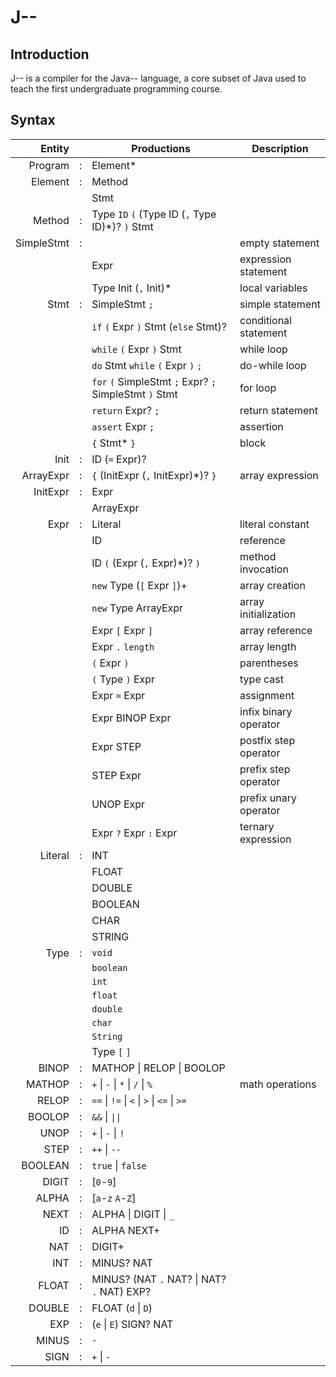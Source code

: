 # J--

## Introduction

J-- is a compiler for the Java-- language, a core subset of Java
used to teach the first undergraduate programming course.

## Syntax

|     Entity |   | Productions                                            | Description           |
|-----------:|---|--------------------------------------------------------|-----------------------|
|    Program | : | Element*                                               |                       |
|    Element | : | Method                                                 |                       |
|            |   | Stmt                                                   |                       |
|     Method | : | Type `ID` `(` (Type ID (`,` Type ID)*)? `)` Stmt       |                       |
| SimpleStmt | : |                                                        | empty statement       |
|            |   | Expr                                                   | expression statement  |
|            |   | Type Init (`,` Init)*                                  | local variables       |
|       Stmt | : | SimpleStmt `;`                                         | simple statement      |
|            |   | `if` `(` Expr `)` Stmt (`else` Stmt)?                  | conditional statement |
|            |   | `while` `(` Expr `)` Stmt                              | while loop            |
|            |   | `do` Stmt `while` `(` Expr `)` `;`                     | do-while loop         |
|            |   | `for` `(` SimpleStmt `;` Expr? `;` SimpleStmt `)` Stmt | for loop              |
|            |   | `return` Expr? `;`                                     | return statement      |
|            |   | `assert` Expr `;`                                      | assertion             |
|            |   | `{` Stmt* `}`                                          | block                 |
|       Init | : | ID (`=` Expr)?                                         |                       |
|  ArrayExpr | : | `{` (InitExpr (`,` InitExpr)*)? `}`                    | array expression      |
|   InitExpr | : | Expr                                                   |                       |
|            |   | ArrayExpr                                              |                       |
|       Expr | : | Literal                                                | literal constant      |
|            |   | ID                                                     | reference             |
|            |   | ID `(` (Expr (`,` Expr)*)? `)`                         | method invocation     |
|            |   | `new` Type (`[` Expr `]`)+                             | array creation        |
|            |   | `new` Type ArrayExpr                                   | array initialization  |
|            |   | Expr `[` Expr `]`                                      | array reference       |
|            |   | Expr `.` `length`                                      | array length          |
|            |   | `(` Expr `)`                                           | parentheses           |
|            |   | `(` Type `)` Expr                                      | type cast             |
|            |   | Expr `=` Expr                                          | assignment            |
|            |   | Expr BINOP Expr                                        | infix binary operator |
|            |   | Expr STEP                                              | postfix step operator |
|            |   | STEP Expr                                              | prefix step operator  |
|            |   | UNOP Expr                                              | prefix unary operator |
|            |   | Expr `?` Expr `:` Expr                                 | ternary expression    |
|    Literal | : | INT                                                    |                       |
|            |   | FLOAT                                                  |                       |
|            |   | DOUBLE                                                 |                       |
|            |   | BOOLEAN                                                |                       |
|            |   | CHAR                                                   |                       |
|            |   | STRING                                                 |                       |
|       Type | : | `void`                                                 |                       |
|            |   | `boolean`                                              |                       |
|            |   | `int`                                                  |                       |
|            |   | `float`                                                |                       |
|            |   | `double`                                               |                       |
|            |   | `char`                                                 |                       |
|            |   | `String`                                               |                       |
|            |   | Type `[` `]`                                           |                       |
|      BINOP | : | MATHOP \| RELOP \| BOOLOP                              |                       |
|     MATHOP | : | `+` \| `-` \| `*` \| `/` \| `%`                        | math operations       |
|      RELOP | : | `==` \| `!=` \| `<` \| `>` \| `<=` \| `>=`             |                       |
|     BOOLOP | : | `&&` \| `\|\|`                                         |                       |
|       UNOP | : | `+` \| `-` \| `!`                                      |                       |
|       STEP | : | `++` \| `--`                                           |                       |
|    BOOLEAN | : | `true` \| `false`                                      |                       |
|      DIGIT | : | [`0`-`9`]                                              |                       |
|      ALPHA | : | [`a`-`z` `A`-`Z`]                                      |                       |
|       NEXT | : | ALPHA \| DIGIT \| `_`                                  |                       |
|         ID | : | ALPHA NEXT+                                            |                       |
|        NAT | : | DIGIT+                                                 |                       |
|        INT | : | MINUS? NAT                                             |                       |
|      FLOAT | : | MINUS? (NAT `.` NAT? \| NAT? `.` NAT) EXP?             |                       |
|     DOUBLE | : | FLOAT (`d` \| `D`)                                     |                       |
|        EXP | : | (`e` \| `E`) SIGN? NAT                                 |                       |
|      MINUS | : | `-`                                                    |                       |
|       SIGN | : | `+` \| `-`                                             |                       |
